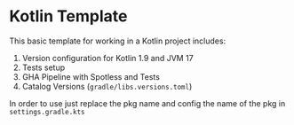 # Kotlin Template

This basic template for working in a Kotlin project includes:

1. Version configuration for Kotlin 1.9 and JVM 17
2. Tests setup
3. GHA Pipeline with Spotless and Tests
4. Catalog Versions (`gradle/libs.versions.toml`)

In order to use just replace the pkg name and config the name of the pkg in `settings.gradle.kts`